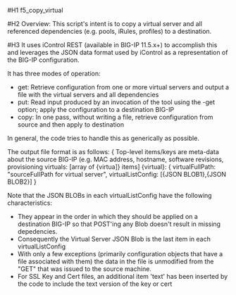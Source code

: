#H1 f5_copy_virtual

#H2 Overview: This script's intent is to copy a virtual server and all referenced dependencies (e.g. pools, iRules, profiles) to a destination.

#H3 It uses iControl REST (available in BIG-IP 11.5.x+) to accomplish this and leverages the JSON data format used by iControl as a representation of the BIG-IP configuration.

It has three modes of operation:
- get: Retrieve configuration from one or more virtual servers and output a file with the virtual servers and all dependencies
- put: Read input produced by an invocation of the tool using the -get option; apply the configuration to a destination BIG-IP
- copy: In one pass, without writing a file, retrieve configuration from source and then apply to destination

In general, the code tries to handle this as generically as possible.

The output file format is as follows:
{
 Top-level items/keys are meta-data about the source BIG-IP (e.g. MAC address, hostname, software revisions, provisioning
 virtuals: [array of {virtua]} items]
   {virtual}: { virtualFullPath: "sourceFullPath for virtual server", virtualListConfig: [{JSON BLOB1},{JSON BLOB2}] 
}

Note that the JSON BLOBs in each virtualListConfig have the following characteristics:
- They appear in the order in which they should be applied on a destination BIG-IP so that POST'ing any Blob doesn't result in missing depedencies.
- Consequently the Virtual Server JSON Blob is the last item in each virtualListConfig
- With only a few exceptions (primarily configuration objects that have a file associated with them) the data in the file is unmodified from the "GET" that was issued to the source machine.
- For SSL Key and Cert files, an additional item 'text' has been inserted by the code to include the text version of the key or cert
